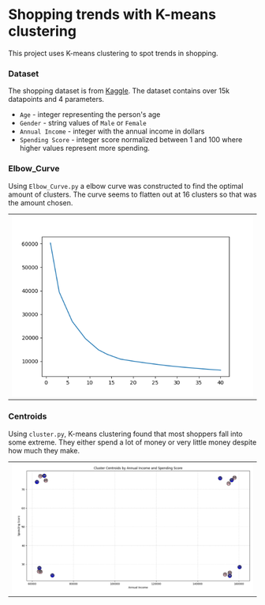 # Shopping trends with K-means clustering
This project uses K-means clustering to spot trends in shopping.
### Dataset
The shopping dataset is from [Kaggle](https://www.kaggle.com/datasets/zubairmustafa/shopping-mall-customer-segmentation-data).
The dataset contains over 15k datapoints and 4 parameters.
- `Age` - integer representing the person's age
- `Gender` - string values of `Male` or `Female`
- `Annual Income` - integer with the annual income in dollars
- `Spending Score` - integer score normalized between 1 and 100 where higher values represent more spending.

### Elbow_Curve
Using `Elbow_Curve.py` a elbow curve was constructed to find the optimal amount of clusters. The curve seems to flatten out at 16 clusters so that was the amount chosen.
<table>
  <tr>
    <td><img src="Images/Elbow_Curve.png" width="100%"/></td>
  </tr>
</table>

### Centroids
Using `cluster.py`, K-means clustering found that most shoppers fall into some extreme. They either spend a lot of money or very little money despite how much they make. 
<table>
  <tr>
    <td><img src="Images/Cluster_Centroids.png" width="100%"/></td>
  </tr>
</table>

